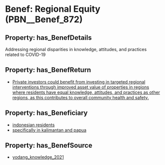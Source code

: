 # Benef: __Regional Equity__ (PBN__Benef_872)

## Property: has_BenefDetails

Addressing regional disparities in knowledge, attitudes, and practices related to COVID-19

## Property: has_BenefReturn

* [Private investors could benefit from investing in targeted regional interventions through improved asset value of properties in regions where residents have equal knowledge, attitudes, and practices as other regions, as this contributes to overall community health and safety.](../BenefReturn/PBN__BenefReturn_953)

## Property: has_Beneficiary

* [indonesian residents](../Stakeholder/PBN__Stakeholder_350)
* [specifically in kalimantan and papua](../Stakeholder/PBN__Stakeholder_352)

## Property: has_BenefSource

* [yodang_knowledge_2021](../Article/PBN__Article_176)

